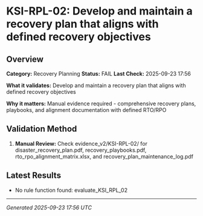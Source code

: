 # KSI-RPL-02: Develop and maintain a recovery plan that aligns with defined recovery objectives

## Overview

**Category:** Recovery Planning
**Status:** FAIL
**Last Check:** 2025-09-23 17:56

**What it validates:** Develop and maintain a recovery plan that aligns with defined recovery objectives

**Why it matters:** Manual evidence required - comprehensive recovery plans, playbooks, and alignment documentation with defined RTO/RPO

## Validation Method

1. **Manual Review:** Check evidence_v2/KSI-RPL-02/ for disaster_recovery_plan.pdf, recovery_playbooks.pdf, rto_rpo_alignment_matrix.xlsx, and recovery_plan_maintenance_log.pdf

## Latest Results

- No rule function found: evaluate_KSI_RPL_02

---
*Generated 2025-09-23 17:56 UTC*